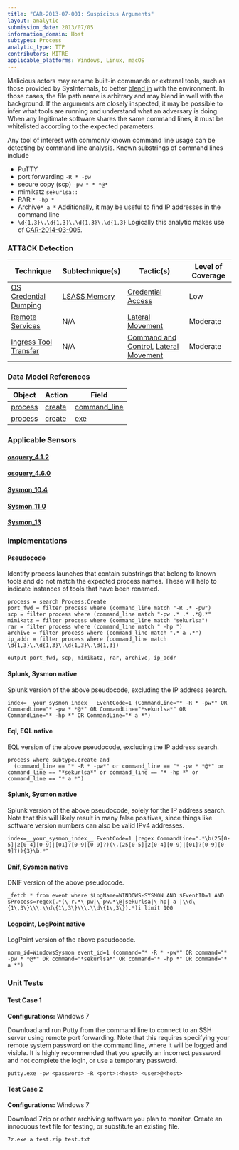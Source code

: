 ```yaml
---
title: "CAR-2013-07-001: Suspicious Arguments"
layout: analytic
submission_date: 2013/07/05
information_domain: Host
subtypes: Process
analytic_type: TTP
contributors: MITRE
applicable_platforms: Windows, Linux, macOS
---
```


Malicious actors may rename built-in commands or external tools, such as those provided by SysInternals, to better [blend in](https://attack.mitre.org/tactics/TA0005) with the environment. In those cases, the file path name is arbitrary and may blend in well with the background. If the arguments are closely inspected, it may be possible to infer what tools are running and understand what an adversary is doing. When any legitimate software shares the same command lines, it must be whitelisted according to the expected parameters.

Any tool of interest with commonly known command line usage can be detecting by command line analysis. Known substrings of command lines include

-   PuTTY
-   port forwarding `-R * -pw`
-   secure copy (scp) `-pw * * *@*`
-   mimikatz `sekurlsa::`
-   RAR `* -hp *`
-   Archive`* a *`
    Additionally, it may be useful to find IP addresses in the command line
-   `\d{1,3}\.\d{1,3}\.\d{1,3}\.\d{1,3}`
    Logically this analytic makes use of [CAR-2014-03-005](../CAR-2014-03-005).


### ATT&CK Detection

|Technique|Subtechnique(s)|Tactic(s)|Level of Coverage|
|---|---|---|---|
|[OS Credential Dumping](https://attack.mitre.org/techniques/T1003/)|[LSASS Memory](https://attack.mitre.org/techniques/T1003/001/)|[Credential Access](https://attack.mitre.org/tactics/TA0006/)|Low|
|[Remote Services](https://attack.mitre.org/techniques/T1021/)|N/A|[Lateral Movement](https://attack.mitre.org/tactics/TA0008/)|Moderate|
|[Ingress Tool Transfer](https://attack.mitre.org/techniques/T1105/)|N/A|[Command and Control](https://attack.mitre.org/tactics/TA0011/), [Lateral Movement](https://attack.mitre.org/tactics/TA0008/)|Moderate|

### Data Model References

|Object|Action|Field|
|---|---|---|
|[process](/data_model/process) | [create](/data_model/process#create) | [command_line](/data_model/process#command_line) |
|[process](/data_model/process) | [create](/data_model/process#create) | [exe](/data_model/process#exe) |


### Applicable Sensors
####   [osquery_4.1.2](/sensors/osquery_4.1.2)
####   [osquery_4.6.0](/sensors/osquery_4.6.0)
####   [Sysmon_10.4](/sensors/Sysmon_10.4)
####   [Sysmon_11.0](/sensors/Sysmon_11.0)
####   [Sysmon_13](/sensors/Sysmon_13)

### Implementations

#### Pseudocode

Identify process launches that contain substrings that belong to known tools and do not match the expected process names. These will help to indicate instances of tools that have been renamed. 


```
process = search Process:Create
port_fwd = filter process where (command_line match "-R .* -pw")
scp = filter process where (command_line match "-pw .* .* .*@.*"
mimikatz = filter process where (command_line match "sekurlsa")
rar = filter process where (command_line match " -hp ")
archive = filter process where (command_line match ".* a .*")
ip_addr = filter process where (command_line match \d{1,3}\.\d{1,3}\.\d{1,3}\.\d{1,3})

output port_fwd, scp, mimikatz, rar, archive, ip_addr
```


#### Splunk, Sysmon native

Splunk version of the above pseudocode, excluding the IP address search.


```
index=__your_sysmon_index__ EventCode=1 (CommandLine="* -R * -pw*" OR CommandLine="* -pw * *@*" OR CommandLine="*sekurlsa*" OR CommandLine="* -hp *" OR CommandLine="* a *")
```


#### Eql, EQL native

EQL version of the above pseudocode, excluding the IP address search.


```
process where subtype.create and
  (command_line == "* -R * -pw*" or command_line == "* -pw * *@*" or command_line == "*sekurlsa*" or command_line == "* -hp *" or command_line == "* a *")
```


#### Splunk, Sysmon native

Splunk version of the above pseudocode, solely for the IP address search. Note that this will likely result in many false positives, since things like software version numbers can also be valid IPv4 addresses.


```
index=__your_sysmon_index__ EventCode=1 |regex CommandLine=".*\b(25[0-5]|2[0-4][0-9]|[01]?[0-9][0-9]?)(\.(25[0-5]|2[0-4][0-9]|[01]?[0-9][0-9]?)){3}\b.*"
```


#### Dnif, Sysmon native

DNIF version of the above pseudocode.


```
_fetch * from event where $LogName=WINDOWS-SYSMON AND $EventID=1 AND $Process=regex(.*(\-r.*\-pw|\-pw.*\@|sekurlsa|\-hp| a |\\d\{1\,3\}\\\.\\d\{1\,3\}\\\.\\d\{1\,3\}).*)i limit 100
```


#### Logpoint, LogPoint native

LogPoint version of the above pseudocode.


```
norm_id=WindowsSysmon event_id=1 (command="* -R * -pw*" OR command="* -pw * *@*" OR command="*sekurlsa*" OR command="* -hp *" OR command="* a *")
```



### Unit Tests

#### Test Case 1

**Configurations:** Windows 7

Download and run Putty from the command line to connect to an SSH server using remote port forwarding. Note that this requires specifying your remote system password on the command line, where it will be logged and visible. It is highly recommended that you specify an incorrect password and not complete the login, or use a temporary password.

```
putty.exe -pw <password> -R <port>:<host> <user>@<host>
```

#### Test Case 2

**Configurations:** Windows 7

Download 7zip or other archiving software you plan to monitor. Create an innocuous text file for testing, or substitute an existing file.

```
7z.exe a test.zip test.txt
```


